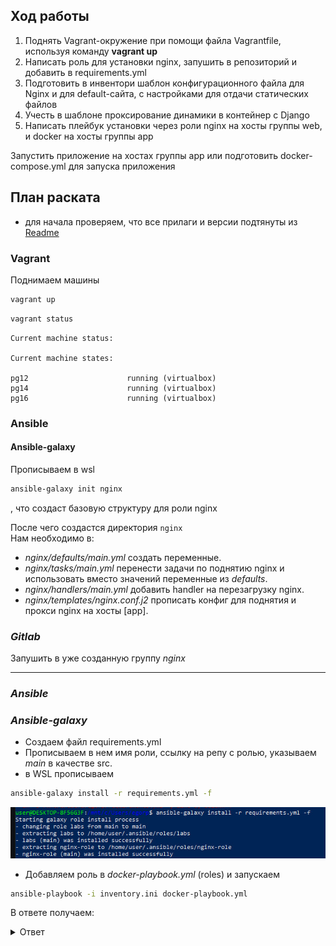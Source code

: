 ## **Ход работы**

1. Поднять Vagrant-окружение при помощи файла Vagrantfile, используя команду **vagrant up**
2. Написать роль для установки nginx, запушить в репозиторий и добавить в requirements.yml
3. Подготовить в инвентори шаблон конфигурационного файла для Nginx и для default-сайта, с настройками для отдачи статических файлов
4. Учесть в шаблоне проксирование динамики в контейнер с Django
5. Написать плейбук установки через роли nginx на хосты группы web, и docker на хосты группы app

Запустить приложение на хостах группы app или подготовить docker-compose.yml для запуска приложения

## **План раската**

- для начала проверяем, что все прилаги и версии подтянуты из [Readme](https://gitlab.com/devops9824703/nginx-role.git)

### **Vagrant**
Поднимаем машины

```bash
vagrant up
```

```bash
vagrant status
```
```
Current machine status:

Current machine states:

pg12                      running (virtualbox)
pg14                      running (virtualbox)
pg16                      running (virtualbox)
```

### **Ansible**

#### **Ansible-galaxy**
Прописываем в wsl 
```bash
ansible-galaxy init nginx
```
, что создаст базовую структуру для роли nginx <br>

После чего создастся директория ```nginx``` <br>
Нам необходимо в: 
- *nginx/defaults/main.yml* создать переменные.
- *nginx/tasks/main.yml* перенести задачи по поднятию nginx и использовать вместо значений переменные из *defaults*.
- *nginx/handlers/main.yml* добавить handler на перезагрузку nginx.
- *nginx/templates/nginx.conf.j2* прописать конфиг для поднятия и прокси nginx на хосты [app].

### *Gitlab*

Запушить в уже созданную группу *nginx*

---
### *Ansible*

### *Ansible-galaxy*

- Создаем файл requirements.yml
- Прописываем в нем имя роли, ссылку на репу с ролью, указываем *main* в качестве src.
- в WSL прописываем 
```bash
ansible-galaxy install -r requirements.yml -f
```
![alt text](image.png)

- Добавляем роль в *docker-playbook.yml* (roles) и запускаем
```bash
ansible-playbook -i inventory.ini docker-playbook.yml
```

В ответе получаем:
<details>

<summary>Ответ</summary>

```html
ok: [192.168.56.201] => {
"django_app_response.content": "<!DOCTYPE html>\n
<html lang=\"en\">\n
<head>\n \n <title>Local Library</title>\n
    <meta charset=\"utf-8\">
    \n
    <meta name=\"viewport\" content=\"width=device-width, initial-scale=1\">
    \n
    <link rel=\"stylesheet\" href=\"https://cdn.jsdelivr.net/npm/bootstrap@4.5.3/dist/css/bootstrap.min.css\"
          integrity=\"sha384-TX8t27EcRE3e/ihU7zmQxVncDAy5uIKz4rEkgIXeMed4M0jlfIDPvg6uqKI2xXr2\"
          crossorigin=\"anonymous\">
    \n\n \n  <!-- Add additional CSS in static file -->\n \n
    <link rel=\"stylesheet\" href=\"/static/css/styles.css\">
    \n
</head>
\n
<body>\n\n
<div class=\"container-fluid\">\n\n
    <div class=\"row\">\n
        <div class=\"col-sm-2\">\n \n
            <ul class=\"sidebar-nav\">\n
                <li><a href=\"/catalog/\">Home</a></li>
                \n
                <li><a href=\"/catalog/books/\">All books</a></li>
                \n
                <li><a href=\"/catalog/authors/\">All authors</a></li>
                \n
            </ul>
            \n \n
            <ul class=\"sidebar-nav\">\n \n
                <li><a href=\"/accounts/login/?next=/catalog/\">Login</a></li>
                \n \n
            </ul>
            \n \n \n \n\n
        </div>
        \n
        <div class=\"col-sm-10 \
        ">\n \n<h1>Local Library Home</h1>\n\n<p>Welcome to <em>LocalLibrary</em>, a very basic Django website developed
            as a
            <a href=\"https://developer.mozilla.org/en-US/docs/Learn/Server-side/Django/Tutorial_local_library_website\">tutorial
                example</a> on the Mozilla Developer Network.</p>\n<p>The tutorial demonstrates how to create a Django
            skeleton website and application, define URL mappings, views (including Generic List and Detail Views),
            models and templates.</p>\n\n\n<h2>UML Models</h2>\n<p>An UML diagram of the site's Django model structure
            is shown below. </p>\n\n
        <div>\n\n<img src=\"/static/images/local_library_model_uml.png\" alt=\"My image\"
            style=\"width:555px;height:540px;\"/>\n
        </div>
        \n\n\n<h2>Dynamic content</h2>\n\n<p>The library has the following record counts:</p>\n
        <ul>\n
            <li><strong>Books:</strong> 0</li>
            \n
            <li><strong>Copies:</strong> 0</li>
            \n
            <li><strong>Copies available:</strong> 0</li>
            \n
            <li><strong>Authors:</strong> 0</li>
            \n
        </ul>
        \n\n\n<p>You have visited this page 1 time.</p>\n\n\n \n \n \n \n \n \n
    </div>
    \n
</div>
\n\n</div>\n
</body>
\n
</html>\n"
}
```

</details>